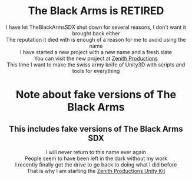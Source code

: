 <div align='center'>

# The Black Arms is RETIRED  
I have let TheBlackArmsSDX shut down for several reasons, I don't want it brought back either  
The reputation it died with is enough of a reason for me to avoid using the name  
I have started a new project with a new name and a fresh slate  
You can visit the new project at [Zenith Productions](https://github.com/Zenith-Productions/Zenith-Unity-Kit)  
This time I want to make the swiss army knife of Unity3D with scripts and tools for everything  

# Note about fake versions of The Black Arms  
## This includes fake versions of The Black Arms SDX  
I will never return to this name ever again  
People seem to have been left in the dark without my work  
I recently finally got the drive to go back to doing what I did before  
That is why I am starting the [Zenith Productions Unity Kit](https://github.com/Zenith-Productions/Zenith-Unity-Kit)  
